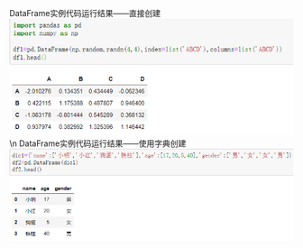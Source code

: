 DataFrame实例代码运行结果——直接创建
![](https://github.com/xudaseng/pictures-Respository/blob/master/myblog-images/python-imgs/p1.png)\n
DataFrame实例代码运行结果——使用字典创建
![](https://github.com/xudaseng/pictures-Respository/blob/master/myblog-images/python-imgs/p2.png)
